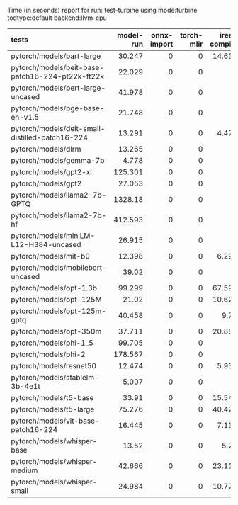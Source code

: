Time (in seconds) report for run: test-turbine using mode:turbine todtype:default backend:llvm-cpu

| tests                                            |   model-run |   onnx-import |   torch-mlir |   iree-compile |   inference |
|:-------------------------------------------------|------------:|--------------:|-------------:|---------------:|------------:|
| pytorch/models/bart-large                        |      30.247 |             0 |            0 |         14.619 |      21.428 |
| pytorch/models/beit-base-patch16-224-pt22k-ft22k |      22.029 |             0 |            0 |          0     |       0     |
| pytorch/models/bert-large-uncased                |      41.978 |             0 |            0 |          0     |       0     |
| pytorch/models/bge-base-en-v1.5                  |      21.748 |             0 |            0 |          0     |       0     |
| pytorch/models/deit-small-distilled-patch16-224  |      13.291 |             0 |            0 |          4.474 |       0.478 |
| pytorch/models/dlrm                              |      13.265 |             0 |            0 |          0     |       0     |
| pytorch/models/gemma-7b                          |       4.778 |             0 |            0 |          0     |       0     |
| pytorch/models/gpt2-xl                           |     125.301 |             0 |            0 |          0     |       0     |
| pytorch/models/gpt2                              |      27.053 |             0 |            0 |          0     |       0     |
| pytorch/models/llama2-7b-GPTQ                    |    1328.18  |             0 |            0 |          0     |       0     |
| pytorch/models/llama2-7b-hf                      |     412.593 |             0 |            0 |          0     |       0     |
| pytorch/models/miniLM-L12-H384-uncased           |      26.915 |             0 |            0 |          0     |       0     |
| pytorch/models/mit-b0                            |      12.398 |             0 |            0 |          6.295 |       0.479 |
| pytorch/models/mobilebert-uncased                |      39.02  |             0 |            0 |          0     |       0     |
| pytorch/models/opt-1.3b                          |      99.299 |             0 |            0 |         67.594 |      22.471 |
| pytorch/models/opt-125M                          |      21.02  |             0 |            0 |         10.627 |      12.578 |
| pytorch/models/opt-125m-gptq                     |      40.458 |             0 |            0 |          9.74  |      18.701 |
| pytorch/models/opt-350m                          |      37.711 |             0 |            0 |         20.883 |      13.314 |
| pytorch/models/phi-1_5                           |      99.705 |             0 |            0 |          0     |       0     |
| pytorch/models/phi-2                             |     178.567 |             0 |            0 |          0     |       0     |
| pytorch/models/resnet50                          |      12.474 |             0 |            0 |          5.932 |       0.462 |
| pytorch/models/stablelm-3b-4e1t                  |       5.007 |             0 |            0 |          0     |       0     |
| pytorch/models/t5-base                           |      33.91  |             0 |            0 |         15.547 |      19.99  |
| pytorch/models/t5-large                          |      75.276 |             0 |            0 |         40.428 |      43.512 |
| pytorch/models/vit-base-patch16-224              |      16.445 |             0 |            0 |          7.134 |       1.527 |
| pytorch/models/whisper-base                      |      13.52  |             0 |            0 |          5.79  |      15.815 |
| pytorch/models/whisper-medium                    |      42.666 |             0 |            0 |         23.114 |      25.433 |
| pytorch/models/whisper-small                     |      24.984 |             0 |            0 |         10.773 |      24.392 |
